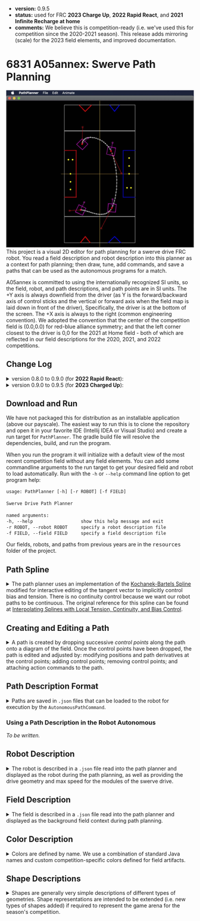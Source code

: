 * **version:** 0.9.5
* **status:** used for FRC **2023 Charge Up**, **2022 Rapid React**, and **2021 Infinite Recharge at home**
* **comments:** We believe this is competition-ready (i.e. we've used this for competition since the 2020-2021
  season). This release adds mirroring (scale) for the 2023 field elements, and improved documentation.
  


# 6831 A05annex: Swerve Path Planning

![alt text](./resources/swerve-path-planner.jpg "Swerve Path Planner")
This project is a visual 2D editor for path planning for a swerve drive FRC robot. You read a field description
and robot description into this planner as a context for path planning; then draw, tune, add commands, and
save a paths that can be used as the autonomous programs for a match.

A05annex is committed to using the internationally recognized SI units, so the field, robot, and path
descriptions, and path points are in SI units. The +Y axis is always downfield from the driver (as Y is
the forward/backward axis of control sticks and the vertical or forward axis when the field map is laid
down in front of the driver), Specifically, the driver is at the bottom of the screen. The +X axis is
always to the right (common engineering convention). We adopted
the convention that the center of the competition field is (0.0,0.0) for red-blue alliance symmetry; and
that the left corner closest to the driver is 0,0 for the 2021 at Home field - both of which are reflected
in our field descriptions for the 2020, 2021, and 2022 competitions.

## Change Log

<details>
  <summary>version 0.8.0 to 0.9.0 (for <b>2022 Rapid React</b>):</summary>

  * added *stop-and-run* commands for control points and *scheduled commands* for path points. See
    [Running Commands Along The Path](#Running-Commands-Along-The-Path);
  * robots often have *appendages*, like a collector or hangar, that extend past to robot periphery
    and must be considered in path planning - appendages were added to
    the [Robot Description](#Robot-Description);
  * while there is an 'FRC standard field', different competitions like **2020 Infinite Recharge**, 
    **2021 At Home**, and **2022 Rapid React** have configured this to different sizes and/or
    restricted the portion of the field where autonomous action can happen. Moved the field boundary
    description from the *Swerve Path Planner* constants to the [Field Description](#Field-Description)
    as the <tt>"arena"</tt> description. The <tt>-ah</tt> command argument was removed because field
    extents are now in the field description rather than programmed. All field descriptions
    in <tt>./resources/fields</tt> have been updated to include an <tt>"arena"</tt> description;
  * minor changes for better interactive editing feedback and response.
</details>
<details>
  <summary>version 0.9.0 to 0.9.5 (for <b>2023 Charged Up</b>):</summary>

  * added <b>2023 Charged Up</b> field description, and 2023 robot descriptions;
  * added <tt>scale</tt> for field components to support mirroring the red and blue side of the field;
  * added dialog editing of the rotation speed at control points. There is currently no interactive graphical
    editing of rotation because we have not found a good way to present an editing handle for rotation speed;
  * Fixed a timing issue that sometimes threw exceptions when path animation started;
  * Fixed error in path point info dialog where Field Y was incorrectly reporting field X, added X, Y, and rotation
    speed to the reported path point information;
  * improved user documentation.
</details>

## Download and Run

We have not packaged this for distribution as an installable application (above our payscale). The
easiest way to run this is to clone the repository and open it in your favorite IDE (Intellij IDEA or
Visual Studio) and create a run target for `PathPlanner`. The gradle build file will resolve the
dependencies, build, and run the program.

When you run the program it will initialize with a default view of the most recent competition field
without any field elements. You can add some
commandline arguments to the run target to get your desired field and robot to load automatically.
Run with the `-h`
or `--help` command line option to get program help:
```
usage: PathPlanner [-h] [-r ROBOT] [-f FIELD]

Swerve Drive Path Planner

named arguments:
-h, --help                  show this help message and exit
-r ROBOT, --robot ROBOT     specify a robot description file
-f FIELD, --field FIELD     specify a field description file
```
Our fields, robots, and paths from previous years are in the <tt>resources</tt> folder of the project.
## Path Spline

<details>
  <summary>The path planner uses an implementation of the
  <a href="https://en.wikipedia.org/wiki/Kochanek%E2%80%93Bartels_spline">Kochanek-Bartels Spline</a> modified
  for interactive editing of the tangent vector to implicitly control bias and tension. There is no
  continuity control because we want our robot paths to be continuous. The original reference for this
  spline can be found at
  <a href="https://www.engr.colostate.edu/ECE455/Readings/TCB.pdf">
  Interpolating Splines with Local Tension, Continuity, and Bias Control</a>.
  </summary>

When control points are created the tangent (derivatives) at that control point and surrounding
control points are computed using the [Cardinal-Spline](https://en.wikipedia.org/wiki/Cubic_Hermite_spline)
formulation with the default tension specified by a program constant. The tangent is adjusted using a
control handle which intuitively manipulates the shape of the spline at the control point to implicitly
edit tension and bias.
</details>

## Creating and Editing a Path

<details><summary>
A path is created by dropping successive <i>control points</i> along the path onto a diagram of the field. Once the
control points have been dropped, the path is edited and adjusted by: modifying positions and path derivatives
at the control points; adding control points; removing control points; and attaching action commands to the
path.</summary>

### Initial Path Creation

When the path planner is started is shows, by default, the full 2022 field boundary
with no field elements (see <a href="#Field-Description">Field Description</a> for loading a specific field
and elements); and will use a default robot chassis that is 0.9m long and 0.5m wide; and 1.1m
long amd 0.7m long with bumpers (see <a href="#Robot-Description">Robot Description</a> for loading
a description of your robot).
<p>
The display starts in <i>path creation mode</i>. Each time you click on the field a control point will be
created at that position. A <i>double-click</i> will end the path at the control point created there
and switch to <i>path edit</i> mode. Alternately, you can <i>right-click</i> to get a
context-sensitive menu, and select <b>End Path</b> to end the path at the last created control point,
and switch to <i>path edit</i> mode.

### Playing the Path

An animation of the robot following the path can be *played* in two ways:
<ul>
<li>From the main menu, under <b>Path</b>, select <b>Play Path</b></li>
<li>From the context menu (right-click anywhere to get the context menu), select <b>Play Path</b></li>
</ul>
This will animate the robot following the path at actual speed/timing.

### Editing the Path

<details><summary>
Once you create a path, really a first guess at the path by dropping a few control points, you go immediately
into path tuning (editing). Generally, the questions and adjustments are around:
<ul>
<li>Is this really the path I meant, and can I fix it?;</li>
<li>Is the robot capable of following the path, and if not, how do I fix it?;</li>
<li>Is the robot facing the right direction, and if not, how do I fix it?;</li>
<li>How do I tell the robot to do something in addition to following the path?;</li>
<li>How can I optimize timing or speed for a faster (better) path?</li>
</ul>
Expand this section to get answers for these questions.
</summary>

#### What is a Control Point?

A control point is a position on the field that the path will pass through at some velocity, direction,
and rotation speed. Each time you drop a new control point it is, by default, 1 second further along the
path than the last control point. At the control point you will see editing handles for: position on the field;
direction and velocity; and field orientation of the robot as shown below.
![alt text](./resources/ControlPoint.jpg "Control Point Editing")

As you move the cursor you will always get the *field position* feedback with the cursor. If you are over an
editing handle, the handle will be surrounded by a green circle. In the figure above, the cursor is above the
control point position handle. When you are above a handle (it has a green circle) you can left-click and
drag the handle to edit that parameter (field position, direction and velocity,
robot heading) at that control point.

NOTE that as you edit the control point, the robot path will reflect those edits. The robot path will be colored
to describe things you should consider:
* **white** - this is a valid robot path;
* **red** - this path is asking the robot to perform beyond its capabilities - specifically, you are asking at
  least one module to go faster than is possible;
* **orange** - this path is in danger of crashing (or will crash) into the field perimeter.

### Clearing a Bad Path and Restarting Path Creation

We all do some testing, drop some points, create a path, and say "Good experiment, delete that and let's start
over". This is how we do that:
<ul>
<li>From the main menu, under <b>Path</b>, select <b>Clear Path</b></li>
<li>From the context menu (right-click anywhere to get the context menu), select <b>Clear Path</b></li>
</ul>
This will clear any loaded or created path from the path planner, and you will lose any edits made since the last
time you saved the path. The path planner will be placed in path creation mode and you can start dropping cointrol
points for the new path.

### Reshaping the path

<details><summary>There are 2 primary approaches to reshaping a path:
<ul>
<li>Edit (move, change direction and/or velocity and orientation) at control points of the existing path;</li>
<li>Add or remove control points.</li>
</ul>
</summary>

#### Editing a Control Point

In the previous <a href="#What-is-a-Control-Point">What is a Control Point</a> section, the handles are your
way to interactively edit the curve around a control point. Specifically:
<ul>
<li><i>position handle</i> - moves the control point, the point the path goes though, on the field;</li>
<li><i>direction/velocity handle</i> - shapes the curve around the point</li>
<li><i>robot heading handle</i> - </li>
</ul>
It is useful to play with these on a test path to get a better idea how the handles control and shape the path.

#### Adding and Removing Control Points

Often you will find that as you edit and reshape your path you will be moving too many control points and want to
delete control points that are superfluous; or, You need finer control somewhere along the path, and you want to
add a control point. Here is how you do that:
<ul>
<li>Removing a Control Point:
<ul>
<li>right click on the <i>field position handle</i> of the control point;</li>
<li>from the context menu, select <b>Delete Control Point</b>. The control point will be deleted, and
the timing for all other control points will remain unchanged.
unchanged</li>
</ul></li>
<li>Adding a Control Point:
<ul>
<li>right click on the path point where you wnt to add a control point;</li>
<li>from the context menu, select <b>Insert Control Point</b>. A control point will be added at that path
point with the timing and other parameters of that path point. This should produce minimal disturbance of
the current path and give you additional control point for path tuning.</li>
</ul></li>
</ul>

</details>

### Editing Timing along the Path

<details><summary>
There are 2 ways to adjust path timing:
<ul>
<li>Re-time point in the path;</li>
<li>Re-time the entire path.</li>
</ul>
</summary>

#### Re-timing a Single Control Point

When you initially drop control points to define a path, each new control point is set to be 1 second from the
last. Often, you will need a couple control points close together to control motion around some field obstacle,
and the 1 second spacing between control points is not at all what you want. You can change the time for an individual
control point, which will reset the timing for all subsequent points so they have the same relative timing.

For example, suppose my robot needs to move forward 2m, then take a .25m left jog, and move forward again. I create a
path with a start point, a 2nd control point immediately before the jog, a 3rd control point immediately after the
jog, and then a 4th control point another 2m forward. These 4 points are assigned an initial timing of 0sec, 1sec,
2sec, and 3sec respectively. When you play the path you will see the robot slow to a crawl between control points 2
and 3 - not at all what you wanted.

What you really want is for control points 2 and 3 to be closer together in time so the robot maintains its speed
as it makes the jog, so instead of control point 3 being crossed in 2sec, you want to cross it in 1.3sec. Let's
change the time the robot crosses point 3 to 1.3sec:
<ul>
<li>right click on the <i>field position handle</i> of the 3rd control point;</li>
<li>from the context menu, select <b>Info</b>, this will bring up a control point information dialogue;</li>
<li>in the control point information dialogue, edit the <b>At Time</b> from 2 to 1.3, and <b>apply</b> this
change. The 3rd control point and all subsequent points have no wad their time adjusted, which should
be reflected when you play the path.</li>
</ul>

#### Re-timing the Entire Path

It is common to start path planning with a path that is slower than the best the robot could achieve to
make tuning easier, and make it less damaging to the robot and test arena if the path does not go as
expected. Once the path is working pretty well, we often want to turn up the speed and continue to tune
until we get maximum robot performance. The path planner provides a speed multiplier to accommodate this
need. The speed multiplier defaults to 1.0. To change the speed multiplier, from the main menu, under <b>Path</b>
select <b>Speed Multiplier</b> to bring up a dialogue for changing the multiplier.

Note that when you change the speed multiplier, the red path highlights for paths that are beyond the capability
of the robot will change to reflect the new speed profile, encouraging you to tune control points to keep the
path within the robot capabilities.

</details>

</details>

### Running Commands Along The Path

In the **2021 At Home Challenges** the obstacle course challenges merely required a path. For the **2022
Rapid React** competition it became obvious we needed the paths to include other actions (commands) that needed to
run at various points on the path (like *start/stop-collector*, or *aim-and-shoot*). So the
<tt>AutonomousPathCommand</tt> run on the robot is really a dynamically configured Command Group.

</details>

## Path Description Format

<details>
  <summary>Paths are saved in <code>.json</code> files that can be loaded to the robot for execution by the
  <code>AutonomousPathCommand</code>.
  </summary>

The path is saved as a list of control points:
- **<tt>"title"</tt>**: (optional, string) A title or name for the path, primarily used as file documentation
  to refresh you on the path this file represents.
- **<tt>"description"</tt>**: (optional, string) A more verbose description if the path, again primarily used as file
  documentation to refresh you on the path this file represents.
- **<tt>"controlPoints"</tt>**: (required, list) The list of control points. A control point is a dictionary
  containing these fields.
  - **<tt>"fieldX"</tt>**: (optional, double, default=0.0) The field X position in meters.
  - **<tt>"fieldY"</tt>**: (optional, double, default=0.0) The field Y position in meters.
  - **<tt>"fieldHeading"</tt>**: (optional, double, default=0.0) The field heading in radians.
  - **<tt>"time"</tt>**: (optional, double, default=0.0) The time at which this control point should be reached.
  - **<tt>"derivativesEdited"</tt>**: (optional, boolean, default=<tt>false</tt>) Whether the derivatives of the
    control point have been explicitly set. If <code>false</code>, then the X,Y velocities at the control point are set
    algorithmically. If <code>true</code> then the X,Y velocities specified here are used for the point.
  - **<tt>"field_dX"</tt>**: (optional, double, default=0.0) The field X velocity in meters per second.
  - **<tt>"field_dY"</tt>**: (optional, double, default=0.0) The field Y velocity in meters per second.
  - **<tt>"field_dHeading"</tt>**: (optional, double, default=0.0) The field angular velocity in
    radians per second. Currently, ignored as the derivative is always generated from the headings of the adjacent
    control points.

#### Path Description Examples

<details>
<summary>
This is the path description for a 2m diameter calibration path:
</summary>

```json
{
  "description": "2m diameter test circle.",
  "title": "The path for a 2 meter diameter test circle with the robot facing the center of the circle.",
  "controlPoints": [
    {
      "fieldY": 0.0,
      "fieldX": 0.0,
      "fieldHeading": 0.0,
      "time": 0.0
    },
    {
      "fieldY": 1.0,
      "fieldX": -1.0,
      "fieldHeading": 1.5708,
      "time": 1.0
    },
    {
      "fieldY": 2.0,
      "fieldX": 0.0,
      "fieldHeading": 3.1416,
      "time": 2.0
    },
    {
      "fieldY": 1.0,
      "fieldX": 1.0,
      "fieldHeading": 4.7124,
      "time": 3.0
    },
    {
      "fieldY": 0.0,
      "fieldX": 0.0,
      "fieldHeading": 6.2832,
      "time": 4.0
    }
  ]
}
```
</details>
</details>

### Using a Path Description in the Robot Autonomous

*To be written.*

## Robot Description

<details>
  <summary>The robot is described in a <code>.json</code> file read into the path planner and displayed as the robot during
  the path planning, as well as providing the drive geometry and max speed for the modules of the swerve
  drive.
  </summary>
Having a good description of the robot is helpful in identifying when the planned path exceeds the
capability of the robot (i.e. it just cannot go that fast), and detecting collisions or near collisions
between the robot and game elements.

### Robot Description Format

The robot description has **<tt>"title"</tt>** and **<tt>"description"</tt>** elements, and the actual geometry
of the robots is divided into 4 sections:
- **<tt>"title"</tt>**: (optional, string) A title or name for the robot, primarily used as file documentation to refresh
  you on the robot this file represents.
- **<tt>"description"</tt>**: (optional, string) A more verbose description if the robot, again primarily used as file
  documentation to refresh you on the robot this file represents.
- **<tt>"drive"</tt>**: (optional, dictionary) describes the geometry of the drive
  - **<tt>"length"</tt>**: (optional, double, default=0.7) The length of the drive (pivot axis to pivot axis) in meters.
  - **<tt>"width"</tt>**: (optional, double, default=0.3) The width of the drive (pivot axis to pivot axis) in meters.
  - **<tt>"maxSpeed"</tt>**: (optional, double, default=3.0) The maximum module speed (meters/sec)
- **<tt>"chassis"</tt>**: (optional, dictionary) describes the geometry of the chassis (it is currently assumed the drive
  and chassis share the same centroid)
  - **<tt>"length"</tt>**: (optional, double, default=0.9) The length of the chassis in meters.
  - **<tt>"width"</tt>**: (optional, double, default=0.5) The width of the chassis in meters.
- **<tt>"bumpers"</tt>**: (optional, dictionary)
  - **<tt>"length"</tt>**: (optional, double, default=1.1) The length of robot with bumpers in meters.
  - **<tt>"width"</tt>**: (optional, double, default=0.7) The width of the robot with bumpers in meters.
- **<tt>"appendages"</tt>**: (optional, dictionary)

### Example Robot Description file

<details>
  <summary>
  This is a robot file which describes our 2023 competition swerve base:
  </summary>

```json
{
  "title": "prototype base, summer 2020",
  "description": "This is the prototype base for A05 annex, FRC 6831, our first experience programming a swerve drive",
  "drive": {
    "length": 0.574,
    "width": 0.577,
    "maxSpeed": 3.1951
  },
  "chassis": {
    "length": 0.762,
    "width": 0.762
  },
  "bumpers": {
    "length": 0.9144,
    "width": 0.9144
  }
}
```
</details>
</details>

## Field Description

<details>
  <summary>
  The field is described in a <code>.json</code> file read into the path planner and displayed as the background
  field context during path planning.
  </summary>
The Path Planner initializes displaying the field axes ([0.0,0.0] is center field),
and the standard field outline. The field description adds the game elements for the season-specific game, and
may change the field outline and display the portion of the field that is of interest in path planning.

To simplify field description there are sections of the description for;
- field <tt>arena</tt> where you describe field outline and the view that is of interest in autonomous path planning
- game <tt>components</tt> where you describe game elements like the scoring pieces, scoring targets, scoring
  piece depots, etc.;
- and a <tt>field</tt> section that lets you position components and describe which
  alliance (if any) they belong to.

### Field Description Format

The field is described in a <tt>.json</tt> file read into the planner and displayed as the context
for planning move paths. The field description file has 4 main elements:
- **<tt>"title"</tt>**: (optional, string) A title or name for the field, primarily used as file documentation
  to refresh you on the field this file represents.
- **<tt>"description"</tt>**: (optional, string) A more verbose description if the field, again primarily used as file
  documentation to refresh you on the field this file represents.
- **<tt>"arena"</tt>**: (optional, dictionary) a description of the arena bounds and view that is of interest. if 
  not specified, the default *<tt>"field"</tt> is the 2022 field, and the default <tt>"view"</tt> is the
  entire field.
  - **<tt>"extent"</tt>**: (optional, list) The extent is specified by a list of 4 doubles that are the
    min-X, min-Y, max-X and max-Y extents of the field. The default extent is the 2022 field as:
    <tt>[-4.115, -8.23, 4.115, 8.23]</tt>. Past fields were the 2021 Infinite Recharge At Home as:
    <tt>[0.0, 0.0, 4.572, 9.144]</tt>; and 2020 Infinite Recharge as: 
    <tt>[-4.105, -7.99, 4.015, 7.99]</tt>.
  - **<tt>"view"</tt>**: (optional, list) Autonomous activity is often restricted to path of the field, and
    this is the min-X, min-Y, max-X and max-Y of the part of the field you are interested in. This defaults
  - to the full field if not specified.
- **<tt>"components"</tt>**: (required, list) The list of field components (elements or assembles) that are
  generally specific to the competition for the year, and often appear multiple times on the field. Within
  this list are dictionaries describing the components as:
  - **<tt>"name"</tt>**: (required, string) The name of the component. This name will be used in the field
    description to specify components to be added to the field and must be unique in the list of components.
  - **<tt>"lineColor"</tt>**: (optional, string, default=<tt>"white"</tt>) The outline color or <tt>null</tt> if
    no outline should be drawn, see [Color Description](#Color-Description) for valid color values.
  - **<tt>"fillColor"</tt>**:  (optional, string, default=<tt>null</tt>) The fill color or <tt>null</tt> if
    the geometry should not be filled, see [Color Description](#Color-Description).
  - **<tt>"shapes"</tt>**: (required, list) A list of shapes which will be rendered using the <tt>"lineColor"</tt> and
    <tt>"fillColor"</tt> directives. Each shape is described by a dictionary that has a <tt>"type"</tt> specifier
    and other keys specific to that type. See [Shapes Descriptions](#Shape-Descriptions) for the formats of the
    shape types that are currently supported.
- **<tt>"field"</tt>**: The drawing of the field. By default, the path planner draws the field axes and outline.
  This section describes the things that should be drawn on the field, specifically: components as describes in
  the previous section and additional field geometry. Components are specified by name, an optional alliance color,
  and positioning translation and/or rotation.
  - **<tt>"components"</tt>**: The list of components to be drawn on the field. Within this list are
  dictionaries describing the field placement of components as:
    - **<tt>"component"</tt>**: (required, string) The name of the component which must have been defined in the
      <tt>"components"</tt> section of the field description.
    - **<tt>"alliance"</tt>**: (optional, string, default=<tt>null</tt>) If this component is being drawn as
      an alliance specific game element, specify the alliance as <tt>"red"</tt> or <tt>"blue"</tt>.
    - **<tt>"translate"</tt>**: (optional, [*x*,*y*], default=[0.0,0.0]) The translation for this component (in
      meters). NOTE: rotations are applied before translations.
    - **<tt>"rotate"</tt>**: (optional, double, default=0.0) The rotation for this component (in radians). NOTE:
      rotations are applied before translations.
    - **<tt>"scale"</tt>**: (optional, [*x*,*y*], default=[1.0,1.0])) A scale multiplier for this component. Typically
      this is used to mirror components to the other end of the field. NOTE:
      scale is applied before translation and rotation.


### Example Field Description file

<details>
  <summary>
  The example description is the part of the description of the 2020 Infinite Recharge field.
  </summary>

Things to note:
* In the <tt>"arena"</tt> key, a <tt>"view"</tt> is specified that will show only the far half of the
  field. Remove the <tt>"view"</tt> to see the entire field (as shown in th image after the example description).
* The <tt>"start line"</tt> component is just a line across the field at the center of the field. When used
  in the <tt>"field"</tt> description it is used once with a translation to the blue and of the field and
  a second time with a translation to the red end of the field.
* The <tt>"ball pickup"</tt> safe zone component is described by its position at the red end of the field, but 
  is given the <tt>"alliance"</tt> color. When drawn on the <tt>"field"</tt> it is drawn once where the
  <tt>"alliance"</tt> is <tt>"red"</tt>, and drawn again rotated at 90&deg;(3.1416 radians) where the
  <tt>"alliance"</tt> is <tt>"blue"</tt> letting us define a single component used for both alliances.

```json
{
  "title": "Infinite Recharge 2019-2020",
  "description": "The Infinite Recharge arena with only start lines, pickup, and some power cells.",
  "arena": {
    "extent": [-4.105, -7.99, 4.105, 7.99],
    "view": [-4.105, 0.0, 4.105, 7.99]
  },
  "components": [
    {
      "name": "power cell",
      "lineColor": "yellow",
      "fillColor": "yellow",
      "shapes": [
        {
          "type": "circle",
          "center": [ 0.0, 0.0 ],
          "radius": 0.0889
        }
      ]
    },
    {
      "name": "start line",
      "lineColor": "white",
      "fillColor": "white",
      "shapes": [
        {
          "type": "rect",
          "lower left": [ -4.1050, -0.0254 ],
          "upper right": [ 4.1050, 0.0254 ]
        }
      ]
    },
    {
      "name": "ball pickup",
      "lineColor": "alliance",
      "fillColor": "alliance",
      "shapes": [
        {
          "type": "polygon",
          "points": [
            [-2.4626,7.9900],
            [-2.3968,7.9900],
            [-1.7006,7.2998],
            [-1.0104,7.9900],
            [-0.9386,7.9900],
            [-1.7006,7.2280]
          ]
        }
      ]
    }
  ],
  "field": {
    "components": [
      {
        "component": "power cell",
        "translate": [ -3.4001, 0.0]
      },
      {
        "component": "power cell",
        "translate": [ -3.4001, -0.9144]
      },
      {
        "component": "power cell",
        "translate": [ -3.4001, -1.8288 ]
      },
      {
        "component": "start line",
        "translate": [ 0.0000, 4.9766 ]
      },
      {
        "component": "start line",
        "translate": [ 0.0000, -4.9766 ]
      },
      {
        "component": "ball pickup",
        "alliance": "red"
      },
      {
        "component": "ball pickup",
        "alliance": "blue",
        "rotate": 3.1416
      }
    ]
  }
}
```
When loaded this field looks like this:
![alt text](./resources/exampleField.jpg "Example Field")

Let's explore the field description file to understand this representation. Components are playing
pieces that can be anywhere on the field (power cells), or fixed game elements (start lines, pickup areas).
Components can be alliance neutral (power cells, start lines), or alliance specific (pickup areas). The field
is described by locating components on the field.

The power cells are defined with a local axis system there (0,0) is the center of the power cell. The color
is defined as yellow (it is neutral, and is not specific to either alliance). Power cells are translated (moved to)
specific locations on the game grid when laying out the field.

The start line is specifically placed on the field (a field element), and is symmetrically located on the red-blue
sides of the field - though it has no alliance-specific meaning. The start line is defined for one end of the field
in the color white. A 3.14radian (180&deg;) rotation reflects it at the opposite end of the field.

The ball pickup (power cell pickup) is alliance specific - i.e. only the specified alliance can pick up balls
there, and it is a penalty for the opposing alliance to encroach on this space. **Note** that the component is defined
relative to the red alliance side of the field, the color is specified as `alliance`, and when drawn, it is the `red`
alliance when not transformed, and the `blue` alliance when rotated 3.14radian (180&deg;) to the blue alliance side.
</details>
</details>

## Color Description

<details>
  <summary>Colors are defined by name. We use a combination of standard Java names and custom
  competition-specific colors defined for field artifacts.</summary>

We could have built an interface for describing color by RGB components, but, instead we used the defined
Java [Color](https://docs.oracle.com/en/java/javase/11/docs/api/java.desktop/java/awt/Color.html) names for
simplicity and readability, and to allow us to use <tt>alliance</tt> as the name of a component
colored by the alliance it belongs to. The recognized colors are:
- **<tt>"alliance"</tt>**: Use the alliance color when the component is drawn or filled. This should be used
  for any components that represent alliance specific field markings, goals, pieces, etc. When the
  component is drawn into the field, the alliance color will be specified.
- **<tt>"white"</tt>**: Use white when the component is drawn or filled.
- **<tt>"red"</tt>**: Use red when the component is drawn or filled.
- **<tt>"blue"</tt>**: Use blue when the component is drawn or filled.
- **<tt>"light-gray"</tt>**: Use light gray when the component is drawn or filled.
- **<tt>"gray"</tt>**: Use gray when the component is drawn or filled.
- **<tt>"dark-gray"</tt>**: Use dark gray when the component is drawn or filled.
- **<tt>"black"</tt>**: Use black gray when the component is drawn or filled.
- **<tt>"orange"</tt>**: Use orange when the component is drawn or filled.
- **<tt>"green"</tt>**: Use green when the component is drawn or filled.
- **<tt>"cyan"</tt>**: Use cyan when the component is drawn or filled.
- **<tt>"green-zone"</tt>**: The color for the green zone for Infinite Recharge at Home.
- **<tt>"yellow-zone"</tt>**: The color for the yellow zone for Infinite Recharge at Home.
- **<tt>"blue-zone"</tt>**: The color for the blue zone for Infinite Recharge at Home.
- **<tt>"purple-zone"</tt>**: The color for the purple zone (reintroduction zone) for Infinite Recharge at Home.
- **<tt>"red-zone"</tt>**: The color for the red zone for Infinite Recharge at Home.
</details>

## Shape Descriptions

<details>
  <summary>Shapes are generally very simple descriptions of different types of geometries. Shape representations are
  intended to be extended (i.e. new types of shapes added) if required to represent the game
  arena for the season's competition.</summary>

Each shape is represented by a dictionary with a <tt>"type"</tt> key
describing the shape type, and then type-specific keys and values. These are the shape types, and the
corresponding keys that describe the currently supported shapes:
- **<tt>"circle"</tt>** - A circle of some radius centered at some location:
  - **<tt>"center"</tt>**: (required, [*x*,*y*]) The local X and Y coordinates, in meters, of the center
    of the circle.
  - **<tt>"radius"</tt>**: (required, double) The radius, in meters.
- **<tt>"rect"</tt>** - An axis-aligned rectangle defined by lower-left and upper-right coordinates:
  - **<tt>"lower left"</tt>**:
  - **<tt>"upper right"</tt>**:
- **<tt>"polygon"</tt>** - An arbitrary closed polygon specified by a set of points. It is assumed that
  there is a closing line segment between the first and last point:
  - **<tt>"points"</tt>**: A list of points describing the polygon, each point is described as a list
    containing the [*x*,*y*] local X and Y coordinates, in meters, of the point. The points describe a
    path that will be automatically closed.
</details>